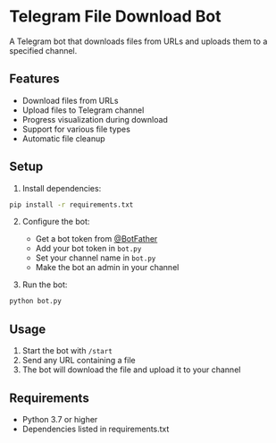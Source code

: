 # Telegram File Download Bot

A Telegram bot that downloads files from URLs and uploads them to a specified channel.

## Features
- Download files from URLs
- Upload files to Telegram channel
- Progress visualization during download
- Support for various file types
- Automatic file cleanup

## Setup
1. Install dependencies:
```bash
pip install -r requirements.txt
```

2. Configure the bot:
   - Get a bot token from [@BotFather](https://t.me/BotFather)
   - Add your bot token in `bot.py`
   - Set your channel name in `bot.py`
   - Make the bot an admin in your channel

3. Run the bot:
```bash
python bot.py
```

## Usage
1. Start the bot with `/start`
2. Send any URL containing a file
3. The bot will download the file and upload it to your channel

## Requirements
- Python 3.7 or higher
- Dependencies listed in requirements.txt
